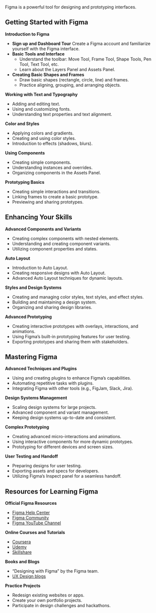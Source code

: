 Figma is a powerful tool for designing and prototyping interfaces.

## **Getting Started with Figma**

 **Introduction to Figma**
   - **Sign up and Dashboard Tour** Create a Figma account and familiarize yourself with the Figma interface.
   - **Basic Tools and Interface**
     - Understand the toolbar: Move Tool, Frame Tool, Shape Tools, Pen Tool, Text Tool, etc.
     - Learn about the Layers Panel and Assets Panel.
   - **Creating Basic Shapes and Frames**
     - Draw basic shapes (rectangle, circle, line) and frames.
     - Practice aligning, grouping, and arranging objects.

 **Working with Text and Typography**
   - Adding and editing text.
   - Using and customizing fonts.
   - Understanding text properties and text alignment.

 **Color and Styles**
   - Applying colors and gradients.
   - Creating and using color styles.
   - Introduction to effects (shadows, blurs).

 **Using Components**
   - Creating simple components.
   - Understanding instances and overrides.
   - Organizing components in the Assets Panel.

 **Prototyping Basics**
   - Creating simple interactions and transitions.
   - Linking frames to create a basic prototype.
   - Previewing and sharing prototypes.

## **Enhancing Your Skills**

 **Advanced Components and Variants**
   - Creating complex components with nested elements.
   - Understanding and creating component variants.
   - Utilizing component properties and states.

 **Auto Layout**
   - Introduction to Auto Layout.
   - Creating responsive designs with Auto Layout.
   - Advanced Auto Layout techniques for dynamic layouts.

 **Styles and Design Systems**
   - Creating and managing color styles, text styles, and effect styles.
   - Building and maintaining a design system.
   - Organizing and sharing design libraries.

 **Advanced Prototyping**
   - Creating interactive prototypes with overlays, interactions, and animations.
   - Using Figma’s built-in prototyping features for user testing.
   - Exporting prototypes and sharing them with stakeholders.

## **Mastering Figma**

 **Advanced Techniques and Plugins**
   - Using and creating plugins to enhance Figma’s capabilities.
   - Automating repetitive tasks with plugins.
   - Integrating Figma with other tools (e.g., FigJam, Slack, Jira).

 **Design Systems Management**
   - Scaling design systems for large projects.
   - Advanced component and variant management.
   - Keeping design systems up-to-date and consistent.

 **Complex Prototyping**
   - Creating advanced micro-interactions and animations.
   - Using interactive components for more dynamic prototypes.
   - Prototyping for different devices and screen sizes.

 **User Testing and Handoff**
   - Preparing designs for user testing.
   - Exporting assets and specs for developers.
   - Utilizing Figma’s Inspect panel for a seamless handoff.

## **Resources for Learning Figma**

 **Official Figma Resources**
   - [Figma Help Center](https://help.figma.com/)
   - [Figma Community](https://www.figma.com/community)
   - [Figma YouTube Channel](https://www.youtube.com/c/Figma)

 **Online Courses and Tutorials**
   - [Coursera](https://www.coursera.org/)
   - [Udemy](https://www.udemy.com/)
   - [Skillshare](https://www.skillshare.com/)

 **Books and Blogs**
   - “Designing with Figma” by the Figma team.
   - [UX Design blogs](https://uxdesign.cc/)

 **Practice Projects**
   - Redesign existing websites or apps.
   - Create your own portfolio projects.
   - Participate in design challenges and hackathons.